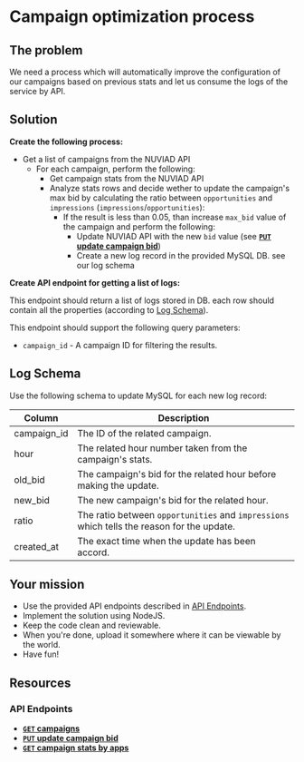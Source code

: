 # Campaign optimization process

## The problem

We need a process which will automatically improve the configuration of our campaigns based on previous stats and let us consume the logs of the service by API.

## Solution

**Create the following process:**

 * Get a list of campaigns from the NUVIAD API
    * For each campaign, perform the following:
        * Get campaign stats from the NUVIAD API
        * Analyze stats rows and decide wether to update the campaign's max bid by calculating the ratio between `opportunities` and `impressions` (`impressions`/`opportunities`):
            * If the result is less than 0.05, than increase `max_bid` value of the campaign and perform the following:
                * Update NUVIAD API with the new `bid` value (see **[<code>PUT</code> update campaign bid](api_docs/PUT_update_campaign_bid.md)**)
                * Create a new log record in the provided MySQL DB. see our log schema

**Create API endpoint for getting a list of logs:**

This endpoint should return a list of logs stored in DB. each row should contain all the properties (according to [Log Schema](#log-schema)).

This endpoint should support the following query parameters:

 * `campaign_id` - A campaign ID for filtering the results.

## Log Schema

Use the following schema to update MySQL for each new log record:

| Column      | Description                                                                                |
|-------------|--------------------------------------------------------------------------------------------|
| campaign_id | The ID of the related campaign.                                                            |
| hour        | The related hour number taken from the campaign's stats.                                   |
| old_bid     | The campaign's bid for the related hour before making the update.                          |
| new_bid     | The new campaign's bid for the related hour.                                               |
| ratio       | The ratio between `opportunities` and `impressions` which tells the reason for the update. |
| created_at  | The exact time when the update has been accord.                                            |

## Your mission

 * Use the provided API endpoints described in [API Endpoints](#api-endpoints).
 * Implement the solution using NodeJS.
 * Keep the code clean and reviewable.
 * When you're done, upload it somewhere where it can be viewable by the world.
 * Have fun!

## Resources

### API Endpoints

- **[<code>GET</code> campaigns](api_docs/GET_campaigns.md)**
- **[<code>PUT</code> update campaign bid](api_docs/PUT_update_campaign_bid.md)**
- **[<code>GET</code> campaign stats by apps](api_docs/GET_campaign_stats_by_apps.md)**
